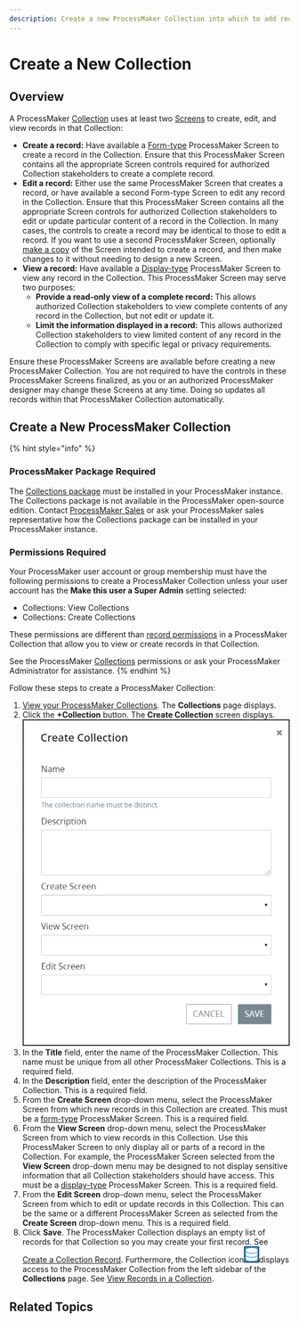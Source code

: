 ```yaml
---
description: Create a new ProcessMaker Collection into which to add records.
---
```


# Create a New Collection

## Overview

A ProcessMaker [Collection](../what-is-a-collection.md) uses at least two [Screens](../../designing-processes/design-forms/what-is-a-form.md) to create, edit, and view records in that Collection:

* **Create a record:** Have available a [Form-type](../../designing-processes/design-forms/screens-builder/types-for-screens.md#form) ProcessMaker Screen to create a record in the Collection. Ensure that this ProcessMaker Screen contains all the appropriate Screen controls required for authorized Collection stakeholders to create a complete record.
* **Edit a record:** Either use the same ProcessMaker Screen that creates a record, or have available a second Form-type Screen to edit any record in the Collection. Ensure that this ProcessMaker Screen contains all the appropriate Screen controls for authorized Collection stakeholders to edit or update particular content of a record in the Collection. In many cases, the controls to create a record may be identical to those to edit a record. If you want to use a second ProcessMaker Screen, optionally [make a copy](../../designing-processes/design-forms/manage-forms/duplicate-a-screen.md#duplicate-a-processmaker-screen) of the Screen intended to create a record, and then make changes to it without needing to design a new Screen.
* **View a record:** Have available a [Display-type](../../designing-processes/design-forms/screens-builder/types-for-screens.md#display) ProcessMaker Screen to view any record in the Collection. This ProcessMaker Screen may serve two purposes:
  * **Provide a read-only view of a complete record:** This allows authorized Collection stakeholders to view complete contents of any record in the Collection, but not edit or update it.
  * **Limit the information displayed in a record:** This allows authorized Collection stakeholders to view limited content of any record in the Collection to comply with specific legal or privacy requirements.

Ensure these ProcessMaker Screens are available before creating a new ProcessMaker Collection. You are not required to have the controls in these ProcessMaker Screens finalized, as you or an authorized ProcessMaker designer may change these Screens at any time. Doing so updates all records within that ProcessMaker Collection automatically.

## Create a New ProcessMaker Collection

{% hint style="info" %}
### ProcessMaker Package Required

The [Collections package](../../package-development-distribution/package-a-connector/collections.md) must be installed in your ProcessMaker instance. The Collections package is not available in the ProcessMaker open-source edition. Contact [ProcessMaker Sales](mailto:sales@processmaker.com) or ask your ProcessMaker sales representative how the Collections package can be installed in your ProcessMaker instance.

### Permissions Required

Your ProcessMaker user account or group membership must have the following permissions to create a ProcessMaker Collection unless your user account has the **Make this user a Super Admin** setting selected:

* Collections: View Collections
* Collections: Create Collections

These permissions are different than [record permissions](configure-a-collection.md#configure-record-level-permissions-for-users) in a ProcessMaker Collection that allow you to view or create records in that Collection.

See the ProcessMaker [Collections](../../processmaker-administration/permission-descriptions-for-users-and-groups.md#collections) permissions or ask your ProcessMaker Administrator for assistance.
{% endhint %}

Follow these steps to create a ProcessMaker Collection:

1. [View your ProcessMaker Collections](view-collections.md#view-all-collections). The **Collections** page displays.
2. Click the **+Collection** button. The **Create Collection** screen displays. ![](../../.gitbook/assets/create-collection-screen-package.png) 
3. In the **Title** field, enter the name of the ProcessMaker Collection. This name must be unique from all other ProcessMaker Collections. This is a required field.
4. In the **Description** field, enter the description of the ProcessMaker Collection. This is a required field.
5. From the **Create Screen** drop-down menu, select the ProcessMaker Screen from which new records in this Collection are created. This must be a [form-type](../../designing-processes/design-forms/screens-builder/types-for-screens.md#form) ProcessMaker Screen. This is a required field.
6. From the **View Screen** drop-down menu, select the ProcessMaker Screen from which to view records in this Collection. Use this ProcessMaker Screen to only display all or parts of a record in the Collection. For example, the ProcessMaker Screen selected from the **View Screen** drop-down menu may be designed to not display sensitive information that all Collection stakeholders should have access. This must be a [display-type](../../designing-processes/design-forms/screens-builder/types-for-screens.md#display) ProcessMaker Screen. This is a required field.
7. From the **Edit Screen** drop-down menu, select the ProcessMaker Screen from which to edit or update records in this Collection. This can be the same or a different ProcessMaker Screen as selected from the **Create Screen** drop-down menu. This is a required field.
8. Click **Save**. The ProcessMaker Collection displays an empty list of records for that Collection so you may create your first record. See [Create a Collection Record](../manage-records-in-a-collection/create-a-collection-record.md). Furthermore, the Collection icon![](../../.gitbook/assets/collection-icon-package.png)displays access to the ProcessMaker Collection from the left sidebar of the **Collections** page. See [View Records in a Collection](../manage-records-in-a-collection/view-all-records-in-a-collection.md#view-all-records-in-a-collection).

## Related Topics



